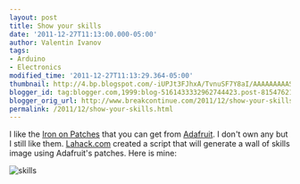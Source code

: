 ```yaml
---
layout: post
title: Show your skills
date: '2011-12-27T11:13:00.000-05:00'
author: Valentin Ivanov
tags:
- Arduino
- Electronics
modified_time: '2011-12-27T11:13:29.364-05:00'
thumbnail: http://4.bp.blogspot.com/-iUPJt3FJhxA/TvnuSF7Y8aI/AAAAAAAAASs/Lmw5-_rW21k/s72-c/makebadge.png
blogger_id: tag:blogger.com,1999:blog-5161433332962744423.post-8154762171735731483
blogger_orig_url: http://www.breakcontinue.com/2011/12/show-your-skills.html
permalink: /2011/12/show-your-skills.html
---
```


I like the [Iron on Patches](http://www.adafruit.com/category/70) that you can get from [Adafruit](http://www.adafruit.com/). I don't own any but I still like them. [Lahack.com](http://lahack.com/badges/) created a script that will generate a wall of skills image using Adafruit's patches. Here is mine:

![skills](http://4.bp.blogspot.com/-iUPJt3FJhxA/TvnuSF7Y8aI/AAAAAAAAASs/Lmw5-_rW21k/s1600/makebadge.png)